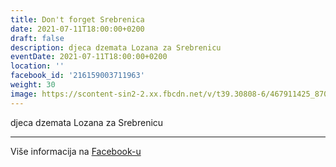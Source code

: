 ```yaml
---
title: Don't forget Srebrenica
date: 2021-07-11T18:00:00+0200
draft: false
description: djeca dzemata Lozana za Srebrenicu
eventDate: 2021-07-11T18:00:00+0200
location: ''
facebook_id: '216159003711963'
weight: 30
image: https://scontent-sin2-2.xx.fbcdn.net/v/t39.30808-6/467911425_8702124949883247_8451066247417132989_n.jpg?_nc_cat=103&ccb=1-7&_nc_sid=9e60e4&_nc_ohc=nVlL6OiyIZEQ7kNvwGkjiCt&_nc_oc=Adn-Cv3y515lBYV1KYR1SzkUc8if4jl-6bAq3tQeuKy6F4DiALoiYmiO18t6IC8msSo&_nc_zt=23&_nc_ht=scontent-sin2-2.xx&edm=ABTKTjYEAAAA&_nc_gid=DDBJCMzEQ9tk2ES_3tuDHA&oh=00_AfJq9AgHXkHurJNgEss-rchZ9uhngiR96e6Dlhcp8-j5ew&oe=6831DE59
---
```


djeca dzemata Lozana za Srebrenicu

---

Više informacija na [Facebook-u](https://facebook.com/events/216159003711963)